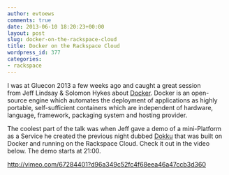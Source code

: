 ```yaml
---
author: evtoews
comments: true
date: 2013-06-10 18:20:23+00:00
layout: post
slug: docker-on-the-rackspace-cloud
title: Docker on the Rackspace Cloud
wordpress_id: 377
categories:
- rackspace
---
```


I was at Gluecon 2013 a few weeks ago and caught a great session from Jeff Lindsay & Solomon Hykes about [Docker](http://www.docker.io/). Docker is an open-source engine which automates the deployment of applications as highly portable, self-sufficient containers which are independent of hardware, language, framework, packaging system and hosting provider.

The coolest part of the talk was when Jeff gave a demo of a mini-Platform as a Service he created the previous night dubbed [Dokku](https://github.com/progrium/dokku) that was built on Docker and running on the Rackspace Cloud. Check it out in the video below. The demo starts at 21:00.

http://vimeo.com/67284401?d96a349c52fc4f68eea46a47ccb3d360
